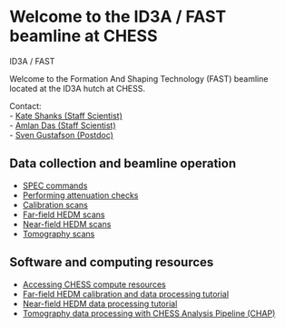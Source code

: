 # Welcome to the ID3A / FAST beamline at CHESS
ID3A / FAST


Welcome to the Formation And Shaping Technology (FAST) beamline located at the ID3A hutch at CHESS.

Contact:  
	-	[Kate Shanks (Staff Scientist)](<mailto:ksg52@cornell.edu>)  
	-	[Amlan Das (Staff Scientist)](<mailto:amlandas@cornell.edu>)  
	-	[Sven Gustafson (Postdoc)](<mailto:seg246@cornell.edu>)  
 
	
## Data collection and beamline operation
* [SPEC commands](userguide/intro/3a_spec_guide.md)
* [Performing attenuation checks](userguide/pre_scan/atten_check.md)
* [Calibration scans](userguide/scans/calib.md)
* [Far-field HEDM scans](userguide/scans/ff/ff_scans.md)
* [Near-field HEDM scans](userguide/scans/nf/nf_scans.md)
* [Tomography scans](userguide/scans/tomo/tomo_scans.md)

## Software and computing resources
* [Accessing CHESS compute resources](userguide/compute/accessing_compute_resource.md)
* [Far-field HEDM calibration and data processing tutorial](https://cornell.box.com/s/pdlwna7i4b6hwqy24or51lopjeqmhzb7)
* [Near-field HEDM data processing tutorial](https://cornell.box.com/s/7btbs44evg47rsix540l9bqlp4mrcaia)
* [Tomography data processing with CHESS Analysis Pipeline (CHAP)](https://cornell.box.com/s/tblu711mnoajszul8x4kmpjxoy30ajvb)


